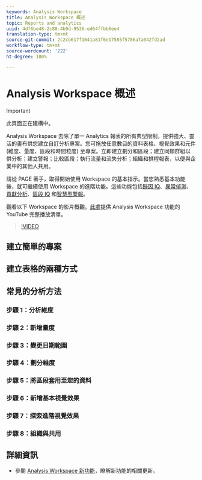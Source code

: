 ```yaml
---
keywords: Analysis Workspace
title: Analysis Workspace 概述
topic: Reports and analytics
uuid: 4df6be48-2c88-4b9d-9536-ed64ffbb6ee4
translation-type: tm+mt
source-git-commit: 2c2cb617f1041a81f6e17585f5786a7a042fd2ad
workflow-type: tm+mt
source-wordcount: '222'
ht-degree: 100%

---
```



# Analysis Workspace 概述

>[!IMPORTANT]
>
>此頁面正在建構中。


Analysis Workspace 去除了單一 Analytics 報表的所有典型限制，提供強大、靈活的畫布供您建立自訂分析專案。您可拖放任意數目的資料表格、視覺效果和元件 (維度、量度、區段和時間粒度) 至專案。立即建立劃分和區段；建立同類群組以供分析；建立警報；比較區段；執行流量和流失分析；組織和排程報表，以便與企業中的其他人共用。

請從 PAGE 著手，取得開始使用 Workspace 的基本指示。當您熟悉基本功能後，就可繼續使用 Workspace 的進階功能。這些功能包括[歸因 IQ](/help/analyze/analysis-workspace/attribution/overview.md)、[異常偵測](/help/analyze/analysis-workspace/virtual-analyst/c-anomaly-detection/anomaly-detection.md)、[貢獻分析](/help/analyze/analysis-workspace/virtual-analyst/contribution-analysis/ca-tokens.md)、[區段 IQ](/help/analyze/analysis-workspace/segment-iq.md) 和[智慧型警報](/help/analyze/analysis-workspace/c-intelligent-alerts/intellligent-alerts.md)。

觀看以下 Workspace 的影片概觀。[此處](https://www.youtube.com/channel/UC8I6bqCk7gO6YdoMz6W5fvw/playlists?view=50&amp;sort=dd&amp;shelf_id=7)提供 Analysis Workspace 功能的 YouTube 完整播放清單。
>[!VIDEO](https://video.tv.adobe.com/v/26266?quality=12)


## 建立簡單的專案

## 建立表格的兩種方式

## 常見的分析方法

### 步驟 1：分析維度

### 步驟 2：新增量度

### 步驟 3：變更日期範圍

### 步驟 4：劃分維度

### 步驟 5：將區段套用至您的資料

### 步驟 6：新增基本視覺效果

### 步驟 7：探索進階視覺效果

### 步驟 8：組織與共用

## 詳細資訊

* 參閱 [Analysis Workspace 新功能](/help/analyze/analysis-workspace/new-features-in-analysis-workspace.md)，瞭解新功能的相關更新。
